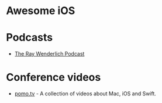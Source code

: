 # Awesome iOS

# Podcasts
* [The Ray Wenderlich Podcast](http://www.raywenderlich.com/rwpodcast)

# Conference videos
* [pomo.tv](http://www.pomo.tv/events/) - A collection of videos about Mac, iOS and Swift.

